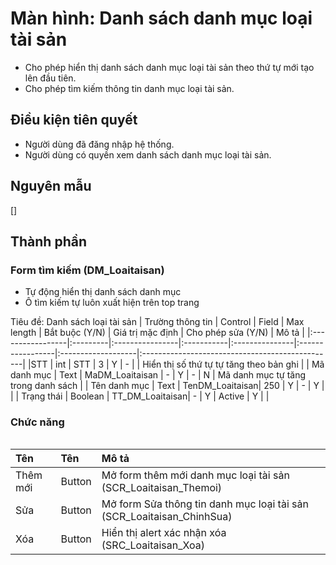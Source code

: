 # Màn hình: Danh sách danh mục loại tài sản
- Cho phép hiển thị danh sách danh mục loại tài sản theo thứ tự mới tạo lên đầu tiên.
- Cho phép tìm kiếm thông tin danh mục loại tài sản.

## Điều kiện tiên quyết
- Người dùng đã đăng nhập hệ thống.
- Người dùng có quyền xem danh sách danh mục loại tài sản.

## Nguyên mẫu
[]

## Thành phần

### Form tìm kiếm (DM_Loaitaisan)
- Tự động hiển thị danh sách danh mục 
- Ô tìm kiếm tự luôn xuất hiện trên top trang

<div style="overflow-x:auto">
Tiêu đề: Danh sách loại tài sản
| Trường thông tin | Control  | Field           | Max length | Bắt buộc (Y/N) | Giá trị mặc định | Cho phép sửa (Y/N) | Mô tả                                           |
|:-----------------|:---------|:----------------|:-----------|:---------------|:-----------------|:-------------------|:------------------------------------------------|
|STT               | int      | STT             | 3          | Y              | -                |                     | Hiển thị số thứ tự tự tăng theo bản ghi      |
| Mã danh mục      | Text     | MaDM_Loaitaisan | -          | Y             | -                 | N                  | Mã danh mục tự tăng trong danh sách             |
| Tên danh mục     | Text     | TenDM_Loaitaisan| 250        | Y             | -                 | Y                  |                                                 |
| Trạng thái       | Boolean  | TT_DM_Loaitaisan| -          | Y             | Active            | Y                  |                                                 |

</div>

### Chức năng

<div style="overflow-x:auto">

| Tên          | Tên    | Mô tả                                                                                                              |
|:-------------|:-------|:-------------------------------------------------------------------------------------------------------------------|
| Thêm mới     | Button | Mở form thêm mới danh mục loại tài sản (SCR_Loaitaisan_Themoi)                                                     |
| Sửa          | Button | Mở form Sửa thông tin danh mục loại tài sản (SCR_Loaitaisan_ChinhSua)                                              |
| Xóa          | Button | Hiển thị alert xác nhận xóa (SRC_Loaitaisan_Xoa)                                                                   |
